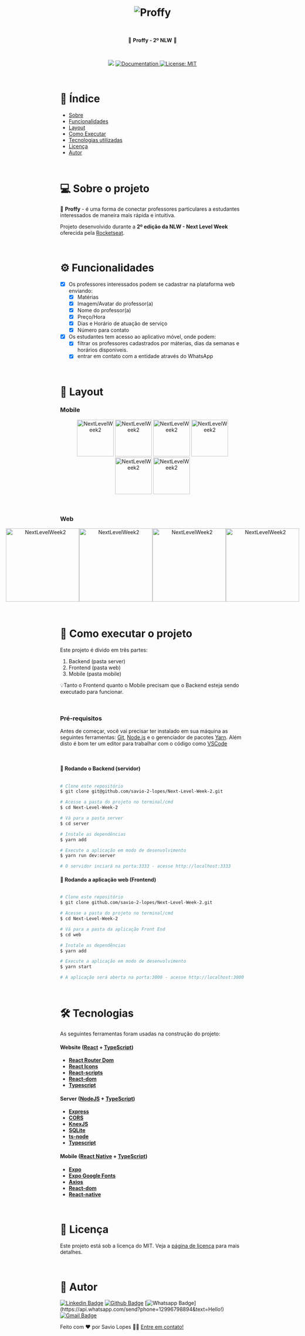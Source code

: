 </p>
<h1 align="center">
    <img alt="Proffy" title="#Proffy 2" src="./Prints/1.png" />
</h1>

<br> 

<p align="center"> 🚀 <strong>Proffy - 2º NLW</strong> 🚧
 </p>
 
<br>


<p align="center">
   <img src="https://img.shields.io/badge/version-0.0.1-yellow.svg" />
  
  <a href="https://github.com/savio-2-lopes">
    <img alt="Documentation" src="https://img.shields.io/badge/documentation-yes-brightgreen.svg" target="_blank" />
  </a>
 
 <a href="https://github.com/savio-2-lopes">
    <img alt="License: MIT" src="https://img.shields.io/badge/License-MIT-blue.svg" target="_blank" />
  </a>
</p>

<br> 

# :pushpin: Índice

- [Sobre](#sobre-o-projeto)
- [Funcionalidades](#funcionalidades)
- [Layout](#layout)
- [Como Executar](#executar)
- [Tecnologias utilizadas](#tecnologias)
- [Licença](#licenca)
- [Autor](#autor)

<br>

<a id="sobre-o-projeto"></a>

# 💻 Sobre o projeto

:memo: **Proffy** - é uma forma de conectar professores particulares a estudantes interessados de maneira mais rápida e intuitiva.

Projeto desenvolvido durante a **2º edição da NLW - Next Level Week** oferecida pela [Rocketseat](https://blog.rocketseat.com.br).

<br>

<a id="funcionalidades"></a>

# ⚙️ Funcionalidades

- [x] Os professores interessados podem se cadastrar na plataforma web enviando:
  - [x] Matérias
  - [x] Imagem/Avatar do professor(a)
  - [x] Nome do professor(a)
  - [x] Preço/Hora
  - [x] Dias e Horário de atuação de serviço
  - [x] Número para contato

- [x] Os estudantes tem acesso ao aplicativo móvel, onde podem:
  - [x] filtrar os professores cadastrados por máterias, dias da semanas e horários disponiveis.
  - [x] entrar em contato com a entidade através do WhatsApp

<br>

<a id="layout"></a>

# 🎨 Layout

### Mobile

<p align="center">
  <img alt="NextLevelWeek2" title="#NextLevelWeek2" src="./Prints/5.png" width="100px">
  <img alt="NextLevelWeek2" title="#NextLevelWeek2" src="./Prints/6.png" width="100px">
  <img alt="NextLevelWeek2" title="#NextLevelWeek2" src="./Prints/7.png" width="100px">
  <img alt="NextLevelWeek2" title="#NextLevelWeek2" src="./Prints/12.png" width="100px">
  <img alt="NextLevelWeek2" title="#NextLevelWeek2" src="./Prints/9.png" width="100px">
  <img alt="NextLevelWeek2" title="#NextLevelWeek2" src="./Prints/10.png" width="100px">
</p>

<br>

### Web

<p align="center" style="display: flex; align-items: flex-start; justify-content: center;">
  <img alt="NextLevelWeek2" title="#NextLevelWeek2" src="./Prints/1.png" width="200px">
  <img alt="NextLevelWeek2" title="#NextLevelWeek2" src="./Prints/11.png" width="200px">
  <img alt="NextLevelWeek2" title="#NextLevelWeek2" src="./Prints/3.png" width="200px">
  <img alt="NextLevelWeek2" title="#NextLevelWeek2" src="./Prints/4.png" width="200px">
</p>

<br>

<a id="executar"></a>

# 🚀 Como executar o projeto

Este projeto é divido em três partes:
1. Backend (pasta server) 
2. Frontend (pasta web)
3. Mobile (pasta mobile)

💡Tanto o Frontend quanto o Mobile precisam que o Backend esteja sendo executado para funcionar.

<br>

### Pré-requisitos

Antes de começar, você vai precisar ter instalado em sua máquina as seguintes ferramentas:
[Git](https://git-scm.com), [Node.js](https://nodejs.org/en/) e o gerenciador de pacotes [Yarn](https://yarnpkg.com).
Além disto é bom ter um editor para trabalhar com o código como [VSCode](https://code.visualstudio.com/)

<br>

#### 🎲 Rodando o Backend (servidor)

```bash

# Clone este repositório
$ git clone git@github.com/savio-2-lopes/Next-Level-Week-2.git

# Acesse a pasta do projeto no terminal/cmd
$ cd Next-Level-Week-2

# Vá para a pasta server
$ cd server

# Instale as dependências
$ yarn add

# Execute a aplicação em modo de desenvolvimento
$ yarn run dev:server

# O servidor inciará na porta:3333 - acesse http://localhost:3333 

```

#### 🧭 Rodando a aplicação web (Frontend)

```bash

# Clone este repositório
$ git clone github.com/savio-2-lopes/Next-Level-Week-2.git

# Acesse a pasta do projeto no terminal/cmd
$ cd Next-Level-Week-2

# Vá para a pasta da aplicação Front End
$ cd web

# Instale as dependências
$ yarn add

# Execute a aplicação em modo de desenvolvimento
$ yarn start

# A aplicação será aberta na porta:3000 - acesse http://localhost:3000

```

<br>

<a id="tecnologias"></a>

# 🛠 Tecnologias

As seguintes ferramentas foram usadas na construção do projeto:

#### **Website**  ([React](https://reactjs.org/)  +  [TypeScript](https://www.typescriptlang.org/))

-   **[React Router Dom](https://github.com/ReactTraining/react-router/tree/master/packages/react-router-dom)**
-   **[React Icons](https://react-icons.github.io/react-icons/)**
-   **[React-scripts](https://github.com/facebook/create-react-app/tree/master/packages/react-scripts)**
-   **[React-dom](https://github.com/facebook/react/tree/master/packages/react-dom)**
-   **[Typescript](https://github.com/microsoft/TypeScript)**

#### **Server**  ([NodeJS](https://nodejs.org/en/)  +  [TypeScript](https://www.typescriptlang.org/))

-   **[Express](https://expressjs.com/)**
-   **[CORS](https://expressjs.com/en/resources/middleware/cors.html)**
-   **[KnexJS](http://knexjs.org/)**
-   **[SQLite](https://github.com/mapbox/node-sqlite3)**
-   **[ts-node](https://github.com/TypeStrong/ts-node)**
-   **[Typescript](https://github.com/microsoft/TypeScript)**

#### **Mobile**  ([React Native](http://www.reactnative.com/)  +  [TypeScript](https://www.typescriptlang.org/))

-   **[Expo](https://expo.io/)**
-   **[Expo Google Fonts](https://github.com/expo/google-fonts)**
-   **[Axios](https://github.com/axios/axios)**
-   **[React-dom](https://github.com/facebook/react/tree/master/packages/react-dom)**
-   **[React-native](https://github.com/facebook/react-native)**


<br>

<a id="licenca"></a>

# :memo: Licença

Este projeto está sob a licença do MIT. Veja a [página de licença](https://opensource.org/licenses/MIT) para mais detalhes.

<br>

<a id="autor"></a>

# 🦸 Autor
        
[![Linkedin Badge](https://img.shields.io/badge/savio-lopes-blue?style=flat-square&logo=Linkedin&logoColor=white&link=https://https://www.linkedin.com/in/savio-lopes/)](https://www.linkedin.com/in/savio-lopes/) 
[![Github Badge](https://img.shields.io/badge/-Github-000?style=flat-square&logo=Github&logoColor=white&link=https://github.com/savio-2-lopes)](https://github.com/savio-2-lopes)
[![Whatsapp Badge](https://img.shields.io/badge/-Whatsapp-4CA143?style=flat-square&labelColor=4CA143&logo=whatsapp&logoColor=white&link=https://api.whatsapp.com/send?phone=12996798894&text=Hello!)](https://api.whatsapp.com/send?phone=12996798894&text=Hello!)
[![Gmail Badge](https://img.shields.io/badge/-Gmail-c14438?style=flat-square&logo=Gmail&logoColor=white&link=mailto:savioaugulopes@gmail.com)](mailto:savioaugulopes@gmail.com)


Feito com ❤️ por Savio Lopes 👋🏽 [Entre em contato!](https://www.linkedin.com/in/savio-lopes/)
